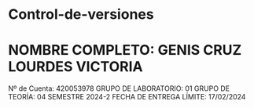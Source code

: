 # Control-de-versiones
# NOMBRE COMPLETO: GENIS CRUZ LOURDES VICTORIA
Nº de Cuenta: 420053978
GRUPO DE LABORATORIO: 01
GRUPO DE TEORÍA: 04
SEMESTRE 2024-2
FECHA DE ENTREGA LÍMITE: 17/02/2024
